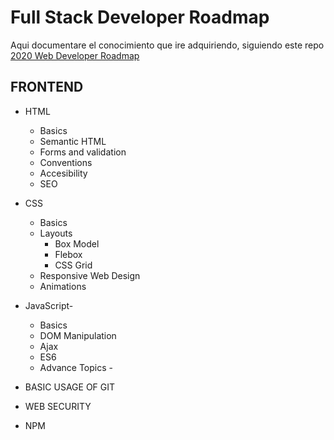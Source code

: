 # Full Stack Developer Roadmap

Aqui documentare el conocimiento que ire adquiriendo, siguiendo este repo [2020 Web Developer Roadmap](https://github.com/kamranahmedse/developer-roadmap)

## FRONTEND

* HTML 
  * Basics 
  * Semantic HTML 
  * Forms and validation 
  * Conventions 
  * Accesibility 
  * SEO 

* CSS 
  * Basics
  * Layouts 
    * Box Model 
    * Flebox 
    * CSS Grid 
  * Responsive Web Design
  * Animations 

* JavaScript- 
  * Basics 
  * DOM Manipulation 
  * Ajax 
  * ES6 
  * Advance Topics -

* BASIC USAGE OF GIT 
 
* WEB SECURITY

* NPM 
